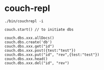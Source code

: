 couch-repl
==========

	./bin/couchrepl -i

    couch.start() // to initiate dbs

    couch.dbs.xxx.allDocs()
    couch.dbs.create('db')
    couch.dbs.xxx.get("id")
    couch.dbs.xxx.post({test:"test"})
    couch.dbs.xxx.put("id", "rev",{test:"test"})
    couch.dbs.xxx.head()
    couch.dbs.xxx.del("id", "rev")